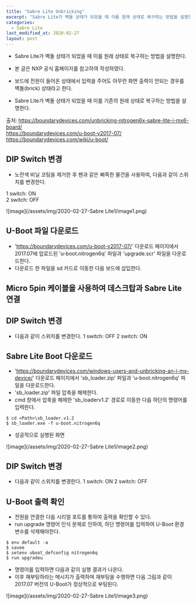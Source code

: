 ```yaml
---
title: "Sabre Lite Unbricking"
excerpt: "Sabre Lite가 벽돌 상태가 되었을 때 이를 원래 상태로 복구하는 방법을 설명한다."
categories:
  - Sabre Lite
last_modified_at: 2020-02-27
layout: post
---
```

- Sabre Lite가 벽돌 상태가 되었을 때 이를 원래 상태로 복구하는 방법을 설명한다.

- 본 글은 NXP 공식 홈페이지를 참고하여 작성하였다.
- 보드에 전원이 들어온 상태에서 입력을 주어도 아무런 화면 출력이 안되는 경우를 벽돌(brick) 상태라고 한다.
- Sabre Lite가 벽돌 상태가 되었을 때 이를 기존의 원래 상태로 복구하는 방법을 설명한다.

출처: <https://boundarydevices.com/unbricking-nitrogen6x-sabre-lite-i-mx6-board/><br>
<https://boundarydevices.com/u-boot-v2017-07/><br>
<https://boundarydevices.com/wiki/u-boot/>



## DIP Switch 변경
- 노란색 비닐 코팅을 제거한 후 펜과 같은 삐족한 물건을 사용하여, 다음과 같이 스위치를 변경한다.

1 switch: ON<br>
2 switch: OFF

![image](/assets/img/2020-02-27-Sabre Lite1/image1.png)



## U-Boot 파일 다운로드
- '<https://boundarydevices.com/u-boot-v2017-07/>' 다운로드 페이지에서 2017.07에 업로드된  'u-boot.nitrogen6q' 파일과 'upgrade.scr' 파일을 다운로드한다.
- 다운로드 한 파일을 sd 카드로 이동한 다음 보드에 삽입한다.



## Micro 5pin 케이블을 사용하여 데스크탑과 Sabre Lite 연결



## DIP Switch 변경
- 다음과 같이 스위치를 변경한다.
1 switch: OFF
2 switch: ON



## Sabre Lite Boot 다운로드
- '<https://boundarydevices.com/windows-users-and-unbricking-an-i-mx-device/>' 다운로드 페이지에서 'sb_loader.zip' 파일과 'u-boot.nitrogen6q' 파일을 다운로드한다.
- 'sb_loader.zip' 파일 압축을 해제한다.
- cmd 창에서 압축을 해제한 'sb_loaderv1.2' 경로로 이동한 다음 하단의 명령어를 입력한다.

```
$ cd <Path>\sb_loader.v1.2
$ sb_loader.exe -f u-boot.nitrogen6q
```

- 성공적으로 실행된 화면

![image](/assets/img/2020-02-27-Sabre Lite1/image2.png)



## DIP Switch 변경
- 다음과 같이 스위치를 변경한다.
1 switch: ON
2 switch: OFF



## U-Boot 출력 확인
- 전원을 연결한 다음 시리얼 포트를 통하여 출력을 확인할 수 있다.
- run upgrade 명령어 인식 문제로 인하여, 하단 명령어를 입력하여 U-Boot 환경 변수를 삭제해야한다.

```
$ env default -a
$ savee
$ setenv uboot_defconfig nitrogen6q
$ run upgradeu
```

- 명령어를 입력하면 다음과 같이 실행 결과가 나온다.
- 이후 재부팅하라는 메시지가 출력하며 재부팅을 수행하면 다음 그림과 같이 2017.07 버전의 U-Boot가 정상적으로 부팅된다.

![image](/assets/img/2020-02-27-Sabre Lite1/image3.png)
